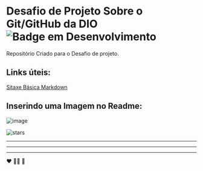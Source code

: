 # Desafio de Projeto Sobre o Git/GitHub da DIO ![Badge em Desenvolvimento](http://img.shields.io/static/v1?label=STATUS&message=EM%20DESENVOLVIMENTO&color=GREEN&style=for-the-badge)
Repositório Criado para o Desafio de projeto.
## Links úteis:
[Sitaxe Básica Markdown](https://www.markdownguide.org/basic-syntax)

## Inserindo uma Imagem no Readme:
![image](https://user-images.githubusercontent.com/97358393/198856273-f479c8e6-f906-40e2-aa2e-34133c5555d3.png)

![stars](https://user-images.githubusercontent.com/97358393/198857458-a084ecc5-64e5-48d1-bb2d-6798bd358769.svg)


***

---

_________________


❤️ 🏳️‍🌈 🧠



